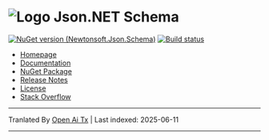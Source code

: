 # ![Logo](Doc/icons/logo.jpg) Json.NET Schema

[![NuGet version (Newtonsoft.Json.Schema)](https://img.shields.io/nuget/v/Newtonsoft.Json.Schema.svg?style=flat-square)](https://www.nuget.org/packages/Newtonsoft.Json.Schema/)
[![Build status](https://dev.azure.com/jamesnk/Public/_apis/build/status/JamesNK.Newtonsoft.Json.Schema?branchName=master)](https://dev.azure.com/jamesnk/Public/_build/latest?definitionId=10)

- [Homepage](http://www.newtonsoft.com/jsonschema)
- [Documentation](http://www.newtonsoft.com/jsonschema/help)
- [NuGet Package](https://www.nuget.org/packages/Newtonsoft.Json.Schema)
- [Release Notes](https://github.com/JamesNK/Newtonsoft.Json.Schema/releases)
- [License](LICENSE.md)
- [Stack Overflow](https://stackoverflow.com/questions/tagged/json.net+jsonschema)


---

Tranlated By [Open Ai Tx](https://github.com/OpenAiTx/OpenAiTx) | Last indexed: 2025-06-11

---
